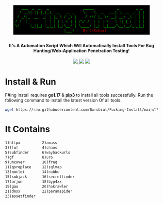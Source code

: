 <h1 align="center">
  <br>
  <a href="/logo.png"><img src="logo.png" widthh= alt="F#ing Install"></a>
</h1>

<h4 align="center">It's A Automation Script Which Will Automatically Install Tools For Bug Hunting/Web-Application Penetration Testing!</h4>


<p align="center">
<a href="https://github.com/0xrobiul/Fucking-Install/issues">
<img src="https://img.shields.io/github/issues-raw/0xrobiul/Fucking-Install">
</a>
<a href="https://0xrobiul.me"><img src="https://img.shields.io/badge/Find%20Me-0xrobiul.me-red"></a>
<a href="https://twitter.com/0xrobiul"><img src="https://img.shields.io/twitter/follow/0xrobiul.svg?logo=twitter"></a>
</p>
      

# Install & Run

F#ing Install requires **go1.17** & **pip3** to install all tools successfully. Run the following command to install the latest version Of all tools.

```sh
wget https://raw.githubusercontent.com/0xrobiul/Fucking-Install/main/f%23; sudo bash f#
```
# It Contains

```console
1)httpx          2)amass
3)ffuf           4)chaos
5)subfinder      6)waybackurls
7)gf             8)uro
9)uncover        10)freq
11)qsreplace     12)sqlmap
13)nuclei        14)nabbu
15)subjack       16)secretfinder
17)arjun         18)byp4xx
19)gau           20)hakrawler
21)dnsx          22)paramspider
23)assetfinder
```
